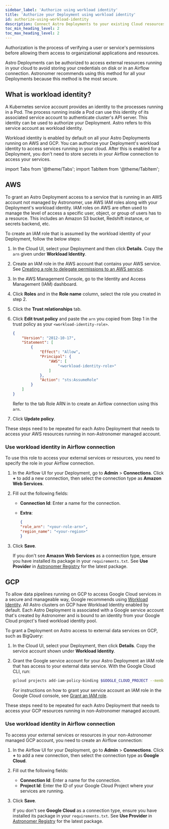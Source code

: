 ```yaml
---
sidebar_label: 'Authorize using workload identity'
title: 'Authorize your Deployment using workload identity'
id: authorize-using-workload-identity
description: Connect Astro Deployments to your existing Cloud resources using Kubernetes workload identity
toc_min_heading_level: 2
toc_max_heading_level: 2
---
```


Authorization is the process of verifying a user or service's permissions before allowing them access to organizational applications and resources. 

Astro Deployments can be authorized to access external resources running in your cloud to avoid storing your credentials on disk or in an Airflow connection. Astronomer recommends using this method for all your Deployments because this method is the most secure.

## What is workload identity?

A Kubernetes service account provides an identity to the processes running in a Pod. The process running inside a Pod can use this identity of its associated service account to authenticate cluster's API server. This identity can be used to authorize your Deployment. Astro refers to this service account as workload identity. 

Workload identity is enabled by default on all your Astro Deployments running on AWS and GCP. You can authorize your Deployment's workload identity to access services running in your cloud. After this is enabled for a Deployment, you don't need to store secrets in your Airflow connection to access your services.

import Tabs from '@theme/Tabs';
import TabItem from '@theme/TabItem';

<!-- <Tabs
    defaultValue="aws"
    groupId="cloud-provider"
    values={[
        {label: 'AWS', value: 'aws'},
        {label: 'GCP', value: 'gcp'},
    ]}>
<TabItem value="aws"> -->

## AWS 

To grant an Astro Deployment access to a service that is running in an AWS account not managed by Astronomer, use AWS IAM roles along with your Deployment's workload identity. IAM roles on AWS are often used to manage the level of access a specific user, object, or group of users has to a resource. This includes an Amazon S3 bucket, Redshift instance, or secrets backend, etc. 

To create an IAM role that is assumed by the workload identity of your Deployment, follow the below steps:

1. In the Cloud UI, select your Deployment and then click **Details**. Copy the `arn` given under **Workload Identity**.
2. Create an IAM role in the AWS account that contains your AWS service. See [Creating a role to delegate permissions to an AWS service](https://docs.aws.amazon.com/IAM/latest/UserGuide/id_roles_create_for-service.html).
3. In the AWS Management Console, go to the Identity and Access Management (IAM) dashboard.
4. Click **Roles** and in the **Role name** column, select the role you created in step 2.
5. Click the **Trust relationships** tab.
6. Click **Edit trust policy** and paste the `arn` you copied from Step 1 in the trust policy as your `<workload-identity-role>`.

    ```json
    {
        "Version": "2012-10-17",
        "Statement": [
            {
                "Effect": "Allow",
                "Principal": {
                    "AWS": [
                        "<workload-identity-role>"
                    ]
                },
                "Action": "sts:AssumeRole"
            }
        ]
    }
    ```

    Refer to the tab Role ARN in  to create an Airflow connection using this `arn`.

7. Click **Update policy**.

These steps need to be repeated for each Astro Deployment that needs to access your AWS resources running in non-Astronomer managed account. 

### Use workload identity in Airflow connection

To use this role to access your external services or resources, you need to specify the role in your Airflow connection. 

1. In the Airflow UI for your Deployment, go to **Admin** > **Connections**. Click **+** to add a new connection, then select the connection type as **Amazon Web Services**. 

2. Fill out the following fields:
    - **Connection Id**: Enter a name for the connection.
    - **Extra**: 

        ```json
        {
        "role_arn": "<your-role-arn>",
        "region_name": "<your-region>"
        }
        ```
3. Click **Save**. 
    
    If you don't see **Amazon Web Services** as a connection type, ensure you have installed its package in your `requirements.txt`. See **Use Provider** in [Astronomer Registry](https://registry.astronomer.io/providers/Amazon/versions/latest) for the latest package.


<!-- </TabItem>

<TabItem value="gcp">
</TabItem>

</Tabs> -->

## GCP

To allow data pipelines running on GCP to access Google Cloud services in a secure and manageable way, Google recommends using [Workload Identity](https://cloud.google.com/kubernetes-engine/docs/concepts/workload-identity). All Astro clusters on GCP have Workload Identity enabled by default. Each Astro Deployment is associated with a Google service account that's created by Astronomer and is bound to an identity from your Google Cloud project's fixed workload identity pool.

To grant a Deployment on Astro access to external data services on GCP, such as BigQuery:

1. In the Cloud UI, select your Deployment, then click **Details**. Copy the service account shown under **Workload Identity**.

2. Grant the Google service account for your Astro Deployment an IAM role that has access to your external data service. With the Google Cloud CLI, run:

    ```bash
    gcloud projects add-iam-policy-binding $GOOGLE_CLOUD_PROJECT --member=serviceAccount:<your-astro-service-account> --role=roles/viewer
    ```

    For instructions on how to grant your service account an IAM role in the Google Cloud console, see [Grant an IAM role](https://cloud.google.com/iam/docs/grant-role-console#grant_an_iam_role).


These steps need to be repeated for each Astro Deployment that needs to access your GCP resources running in non-Astronomer managed account. 


### Use workload identity in Airflow connection

To access your external services or resources in your non-Astronomer managed GCP account, you need to create an Airflow connection:

1. In the Airflow UI for your Deployment, go to **Admin** > **Connections**. Click **+** to add a new connection, then select the connection type as **Google Cloud**. 

2. Fill out the following fields:

    - **Connection Id**: Enter a name for the connection.
    - **Project Id**: Enter the ID of your Google Cloud Project where your services are running.

3. Click **Save**. 
    
    If you don't see **Google Cloud** as a connection type, ensure you have installed its package in your `requirements.txt`. See **Use Provider** in [Astronomer Registry](https://registry.astronomer.io/providers/Google/versions/latest) for the latest package.
